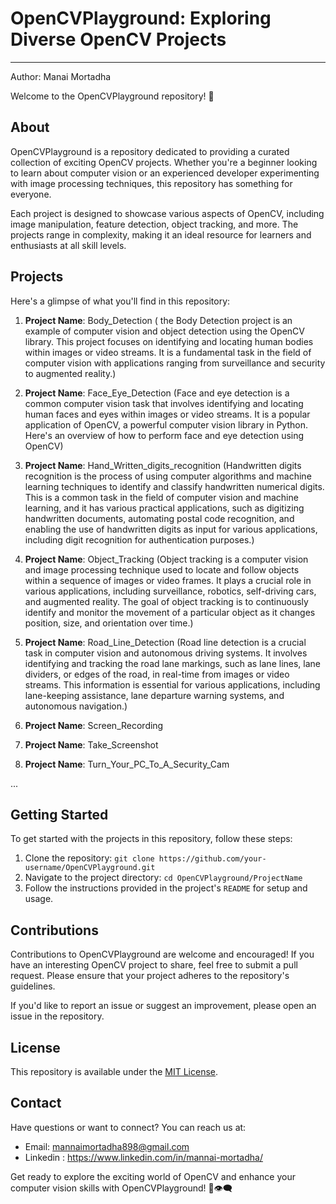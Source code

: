 # OpenCVPlayground: Exploring Diverse OpenCV Projects
--------------------------------------------------------------------------
Author: Manai Mortadha

Welcome to the OpenCVPlayground repository! 🚀


## About

OpenCVPlayground is a repository dedicated to providing a curated collection of exciting OpenCV projects. Whether you're a beginner looking to learn about computer vision or an experienced developer experimenting with image processing techniques, this repository has something for everyone.

Each project is designed to showcase various aspects of OpenCV, including image manipulation, feature detection, object tracking, and more. The projects range in complexity, making it an ideal resource for learners and enthusiasts at all skill levels.

## Projects

Here's a glimpse of what you'll find in this repository:

1. **Project Name**: Body_Detection ( the Body Detection project is an example of computer vision and object detection using the OpenCV library. This project focuses on identifying and locating human bodies within images or video streams. It is a fundamental task in the field of computer vision with applications ranging from surveillance and security to augmented reality.)
 
2. **Project Name**: Face_Eye_Detection (Face and eye detection is a common computer vision task that involves identifying and locating human faces and eyes within images or video streams. It is a popular application of OpenCV, a powerful computer vision library in Python. Here's an overview of how to perform face and eye detection using OpenCV)
   
3. **Project Name**: Hand_Written_digits_recognition (Handwritten digits recognition is the process of using computer algorithms and machine learning techniques to identify and classify handwritten numerical digits. This is a common task in the field of computer vision and machine learning, and it has various practical applications, such as digitizing handwritten documents, automating postal code recognition, and enabling the use of handwritten digits as input for various applications, including digit recognition for authentication purposes.)

4. **Project Name**: Object_Tracking (Object tracking is a computer vision and image processing technique used to locate and follow objects within a sequence of images or video frames. It plays a crucial role in various applications, including surveillance, robotics, self-driving cars, and augmented reality. The goal of object tracking is to continuously identify and monitor the movement of a particular object as it changes position, size, and orientation over time.)

5. **Project Name**: Road_Line_Detection (Road line detection is a crucial task in computer vision and autonomous driving systems. It involves identifying and tracking the road lane markings, such as lane lines, lane dividers, or edges of the road, in real-time from images or video streams. This information is essential for various applications, including lane-keeping assistance, lane departure warning systems, and autonomous navigation.)

6. **Project Name**: Screen_Recording
7. **Project Name**: Take_Screenshot
8. **Project Name**: Turn_Your_PC_To_A_Security_Cam

...

## Getting Started

To get started with the projects in this repository, follow these steps:

1. Clone the repository: `git clone https://github.com/your-username/OpenCVPlayground.git`
2. Navigate to the project directory: `cd OpenCVPlayground/ProjectName`
3. Follow the instructions provided in the project's `README` for setup and usage.

## Contributions

Contributions to OpenCVPlayground are welcome and encouraged! If you have an interesting OpenCV project to share, feel free to submit a pull request. Please ensure that your project adheres to the repository's guidelines.

If you'd like to report an issue or suggest an improvement, please open an issue in the repository.

## License

This repository is available under the [MIT License](link-to-license-file).

## Contact

Have questions or want to connect? You can reach us at:
- Email: mannaimortadha898@gmail.com
- Linkedin : https://www.linkedin.com/in/mannai-mortadha/

Get ready to explore the exciting world of OpenCV and enhance your computer vision skills with OpenCVPlayground! 📸👁️‍🗨️
